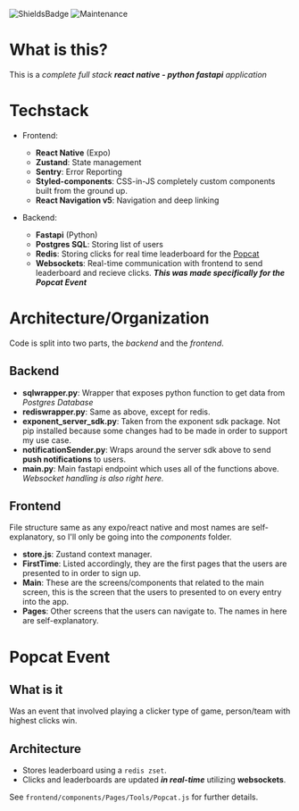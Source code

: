 ![ShieldsBadge](https://img.shields.io/badge/Version-1.2.8-brightgreen?style=for-the-badge)
![Maintenance](https://img.shields.io/badge/Maintained%3F-yes-green?style=for-the-badge)

# What is this?
This is a *complete full stack **react native - python fastapi** application*

# Techstack
- Frontend:
  - **React Native** (Expo)
  - **Zustand**: State management
  - **Sentry**: Error Reporting
  - **Styled-components**: CSS-in-JS completely custom components built from the ground up.
  - **React Navigation v5**: Navigation and deep linking


- Backend:
  - **Fastapi** (Python)
  - **Postgres SQL**: Storing list of users
  - **Redis**: Storing clicks for real time leaderboard for the [Popcat](https://github.com/Parinz/nexus-app#popcat-event)
  - **Websockets**: Real-time communication with frontend to send leaderboard and recieve clicks. ***This was made specifically for the Popcat Event***

# Architecture/Organization
Code is split into two parts, the *backend* and the *frontend*.

## Backend
- **sqlwrapper.py**: Wrapper that exposes python function to get data from _Postgres Database_
- **rediswrapper.py**: Same as above, except for redis.
- **exponent_server_sdk.py**: Taken from the exponent sdk package. Not pip installed because some changes had to be made in order to support my use case.
- **notificationSender.py**: Wraps around the server sdk above to send **push notifications** to users.
- **main.py**: Main fastapi endpoint which uses all of the functions above. _Websocket handling is also right here._

## Frontend
File structure same as any expo/react native and most names are self-explanatory, so I'll only be going into the _components_ folder.
- **store.js**: Zustand context manager.
- **FirstTime**: Listed accordingly, they are the first pages that the users are presented to in order to sign up.
- **Main**: These are the screens/components that related to the main screen, this is the screen that the users to presented to on every entry into the app.
- **Pages**: Other screens that the users can navigate to. The names in here are self-explanatory.

# Popcat Event
## What is it
Was an event that involved playing a clicker type of game, person/team with highest clicks win.

## Architecture
- Stores leaderboard using a ```redis zset```.
- Clicks and leaderboards are updated ***in real-time*** utilizing **websockets**.

See ```frontend/components/Pages/Tools/Popcat.js``` for further details.

